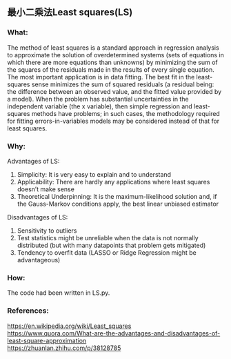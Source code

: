 ## 最小二乘法Least squares(LS)

### What:
The method of least squares is a standard approach in regression analysis to approximate the solution of overdetermined systems (sets of equations in which there are more equations than unknowns) by minimizing the sum of the squares of the residuals made in the results of every single equation.<br/>
The most important application is in data fitting. The best fit in the least-squares sense minimizes the sum of squared residuals (a residual being: the difference between an observed value, and the fitted value provided by a model). When the problem has substantial uncertainties in the independent variable (the x variable), then simple regression and least-squares methods have problems; in such cases, the methodology required for fitting errors-in-variables models may be considered instead of that for least squares.<br/>

### Why:
Advantages of LS:<br/>
1. Simplicity: It is very easy to explain and to understand
2. Applicability: There are hardly any applications where least squares doesn’t make sense
3. Theoretical Underpinning: It is the maximum-likelihood solution and, if the Gauss-Markov conditions apply, the best linear unbiased estimator


Disadvantages of LS:<br/>
1. Sensitivity to outliers
2. Test statistics might be unreliable when the data is not normally distributed (but with many datapoints that problem gets mitigated)
3. Tendency to overfit data (LASSO or Ridge Regression might be advantageous)

### How:
The code had been written in LS.py.

### References:<br/>
https://en.wikipedia.org/wiki/Least_squares<br/>
https://www.quora.com/What-are-the-advantages-and-disadvantages-of-least-square-approximation<br/>
https://zhuanlan.zhihu.com/p/38128785<br/>
